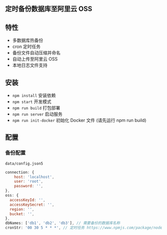 ## 定时备份数据库至阿里云 OSS

## 特性

- 多数据库热备份
- cron 定时任务
- 备份文件自动压缩并命名
- 自动上传至阿里云 OSS
- 本地日志文件支持

## 安装

- `npm install` 安装依赖
- `npm start` 开发模式
- `npm run build` 打包部署
- `npm run server` 启动服务
- `npm run init-docker` 初始化 Docker 文件 (请先运行 npm run build)

## 配置

### 备份配置

`data/config.json5`

```js
connection: {
    host: 'localhost',
    user: 'root',
    password: '',
},
oss: {
  accessKeyId: '',
  accessKeySecret: '',
  region: '',
  bucket: '',
},
dbNames: ['db1', 'db2', 'db3'], // 需要备份的数据库名称
cronStr: '00 30 5 * * *', // 定时任务 https://www.npmjs.com/package/node-cron#allowed-fields
```
